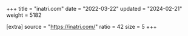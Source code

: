 +++
title = "inatri.com"
date = "2022-03-22"
updated = "2024-02-21"
weight = 5182

[extra]
source = "https://inatri.com/"
ratio = 42
size = 5
+++
